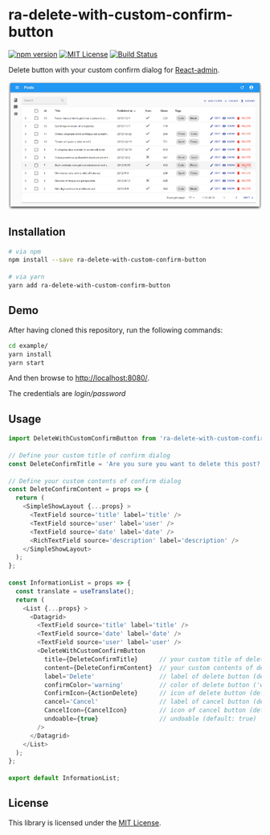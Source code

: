 # ra-delete-with-custom-confirm-button

[![npm version](https://img.shields.io/npm/v/ra-delete-with-custom-confirm-button.svg)](https://www.npmjs.com/package/ra-delete-with-custom-confirm-button)
[![MIT License](http://img.shields.io/badge/license-MIT-blue.svg?style=flat)](./LICENSE)
[![Build Status](https://travis-ci.org/itTkm/ra-delete-with-custom-confirm-button.svg?branch=master)](https://travis-ci.org/itTkm/ra-delete-with-custom-confirm-button)

Delete button with your custom confirm dialog for [React-admin](https://marmelab.com/react-admin/).

![Demo](img/ra-delete-with-custom-confirm-button.gif?raw=true "Demo")

## Installation

```bash
# via npm
npm install --save ra-delete-with-custom-confirm-button

# via yarn
yarn add ra-delete-with-custom-confirm-button
```

## Demo

After having cloned this repository, run the following commands:

```bash
cd example/
yarn install
yarn start
```

And then browse to [http://localhost:8080/](http://localhost:8080/).

The credentials are *login/password*

## Usage

```js
import DeleteWithCustomConfirmButton from 'ra-delete-with-custom-confirm-button';

// Define your custom title of confirm dialog
const DeleteConfirmTitle = 'Are you sure you want to delete this post?';

// Define your custom contents of confirm dialog
const DeleteConfirmContent = props => {
  return (
    <SimpleShowLayout {...props} >
      <TextField source='title' label='title' />
      <TextField source='user' label='user' />
      <TextField source='date' label='date' />
      <RichTextField source='description' label='description' />
    </SimpleShowLayout>
  );
};

const InformationList = props => {
  const translate = useTranslate();
  return (
    <List {...props} >
      <Datagrid>
        <TextField source='title' label='title' />
        <TextField source='date' label='date' />
        <TextField source='user' label='user' />
        <DeleteWithCustomConfirmButton
          title={DeleteConfirmTitle}      // your custom title of delete confirm dialog
          content={DeleteConfirmContent}  // your custom contents of delete confirm dialog
          label='Delete'                  // label of delete button (default: 'Delete')
          confirmColor='warning'          // color of delete button ('warning' or 'primary', default: 'warning')
          ConfirmIcon={ActionDelete}      // icon of delete button (default: 'ActionDelete')
          cancel='Cancel'                 // label of cancel button (default: 'Cancel')
          CancelIcon={CancelIcon}         // icon of cancel button (default: 'AlertError')
          undoable={true}                 // undoable (default: true)
        />
      </Datagrid>
    </List>
  );
};

export default InformationList;
```

## License

This library is licensed under the [MIT License](./LICENSE).
